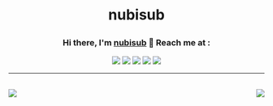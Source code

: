 # <p align = "center">nubisub</p>

### <p align = "center">Hi there, I'm [nubisub](https://nubisub.xyz) 👋 Reach me at :</p>

<div align = "center">

[<img src="https://img.shields.io/badge/Facebook-%231877F2.svg?style=for-the-badge&logo=Facebook&logoColor=white" />](#)
[<img src="https://img.shields.io/badge/Gmail-D14836?style=for-the-badge&logo=gmail&logoColor=white" />](#)
[<img src="https://img.shields.io/badge/linkedin-%230077B5.svg?style=for-the-badge&logo=linkedin&logoColor=white" />](#)
[<img src="https://img.shields.io/badge/Reddit-FF4500?style=for-the-badge&logo=reddit&logoColor=white" />](#)
[<img src="https://img.shields.io/badge/YouTube-%23FF0000.svg?style=for-the-badge&logo=YouTube&logoColor=white" />](#)

</div>

---

<br>

<div >
<a href="#">
  <img align="left" src="https://github-readme-stats.vercel.app/api?username=nubisub&show_icons=true&theme=react&line_height=33" />
</a>
<a href="#">
  <img align="right" src="https://github-readme-stats.vercel.app/api/top-langs/?username=nubisub&theme=react" />
</a>
</div>

<!--START_SECTION:waka-->

<!--END_SECTION:waka-->

